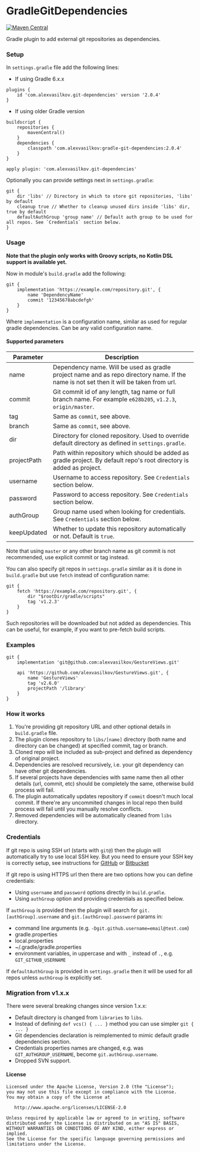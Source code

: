 GradleGitDependencies
=====================

[![Maven Central][mvn-img]][mvn-url]

Gradle plugin to add external git repositories as dependencies.

### Setup ###

In `settings.gradle` file add the following lines:

* If using Gradle 6.x.x

```
plugins {
    id 'com.alexvasilkov.git-dependencies' version '2.0.4'
}
```

* If using older Gradle version

```
buildscript {
    repositories {
        mavenCentral()
    }
    dependencies {
        classpath 'com.alexvasilkov:gradle-git-dependencies:2.0.4'
    }
}

apply plugin: 'com.alexvasilkov.git-dependencies'
```

Optionally you can provide settings next in `settings.gradle`:

```
git {
    dir 'libs' // Directory in which to store git repositories, 'libs' by default
    cleanup true // Whether to cleanup unused dirs inside 'libs' dir, true by default
    defaultAuthGroup 'group name' // Default auth group to be used for all repos. See `Credentials` section below.
}
```

### Usage ###

**Note that the plugin only works with Groovy scripts, no Kotlin DSL support is available yet.**

Now in module's `build.gradle` add the following:

```
git {
    implementation 'https://example.com/repository.git', {
        name 'DependencyName'
        commit '12345678abcdefgh'
    }
}
```

Where `implementation` is a configuration name, similar as used for regular gradle dependencies.
Can be any valid configuration name.

#### Supported parameters ####

| Parameter       | Description |
| --------------- | ----------- |
| name            | Dependency name. Will be used as gradle project name and as repo directory name. If the name is not set then it will be taken from url. |
| commit          | Git commit id of any length, tag name or full branch name. For example `e628b205`, `v1.2.3`, `origin/master`. |
| tag             | Same as `commit`, see above. |
| branch          | Same as `commit`, see above. |
| dir             | Directory for cloned repository. Used to override default directory as defined in `settings.gradle`. |
| projectPath     | Path within repository which should be added as gradle project. By default repo's root directory is added as project. |
| username        | Username to access repository. See `Credentials` section below. |
| password        | Password to access repository. See `Credentials` section below. |
| authGroup       | Group name used when looking for credentials. See `Credentials` section below. |
| keepUpdated     | Whether to update this repository automatically or not. Default is `true`. |

Note that using `master` or any other branch name as git commit is not recommended,
use explicit commit or tag instead.


You can also specify git repos in `settings.gradle` similar as it is done in `build.gradle`
but use `fetch` instead of configuration name:

```
git {
    fetch 'https://example.com/repository.git', {
        dir "$rootDir/gradle/scripts"
        tag 'v1.2.3'
    }
}
```

Such repositories will be downloaded but not added as dependencies.
This can be useful, for example, if you want to pre-fetch build scripts.

### Examples ###

```
git {
    implementation 'git@github.com:alexvasilkov/GestureViews.git'

    api 'https://github.com/alexvasilkov/GestureViews.git', {
        name 'GestureViews'
        tag 'v2.6.0'
        projectPath '/library'
    }
}
```

### How it works ###

1. You're providing git repository URL and other optional details in `build.gradle` file.
2. The plugin clones repository to `libs/[name]` directory (both name and directory can be changed)
at specified commit, tag or branch.
3. Cloned repo will be included as sub-project and defined as dependency of original project.
4. Dependencies are resolved recursively, i.e. your git dependency can have other git dependencies.
5. If several projects have dependencies with same name then all other details (url, commit, etc)
should be completely the same, otherwise build process will fail.
6. The plugin automatically updates repository if `commit` doesn't much local commit. If there're any
uncommited changes in local repo then build process will fail until you manually resolve conflicts.
7. Removed dependencies will be automatically cleaned from `libs` directory.

### Credentials ###

If git repo is using SSH url (starts with `git@`) then the plugin will automatically try to use
local SSH key. But you need to ensure your SSH key is correctly setup, see instructions for
[GitHub](https://help.github.com/en/github/authenticating-to-github/connecting-to-github-with-ssh)
or [Bitbucket](https://confluence.atlassian.com/bitbucket/ssh-keys-935365775.html)

If git repo is using HTTPS url then there are two options how you can define credentials:

* Using `username` and `password` options directly in `build.gradle`.
* Using `authGroup` option and providing credentials as specified below.

If `authGroup` is provided then the plugin will search for `git.[authGroup].username` and
`git.[authGroup].password` params in:

* command line arguments (e.g. `-Dgit.github.username=email@test.com`)
* gradle.properties
* local.properties
* ~/.gradle/gradle.properties
* environment variables, in uppercase and with `_` instead of `.`, e.g. `GIT_GITHUB_USERNAME`

If `defaultAuthGroup` is provided in `settings.gradle` then it will be used for all repos
unless `authGroup` is explicitly set.

### Migration from v1.x.x ###

There were several breaking changes since version 1.x.x:

* Default directory is changed from `libraries` to `libs`.
* Instead of defining `def vcs() { ... }` method you can use simpler `git { ... }`
* Git dependencies declaration is reimplemented to mimic default gradle dependencies section.
* Credentials properties names are changed, e.g. was `GIT_AUTHGROUP_USERNAME`,
become `git.authGroup.username`.
* Dropped SVN support.

#### License ####

    Licensed under the Apache License, Version 2.0 (the "License");
    you may not use this file except in compliance with the License.
    You may obtain a copy of the License at

       http://www.apache.org/licenses/LICENSE-2.0

    Unless required by applicable law or agreed to in writing, software
    distributed under the License is distributed on an "AS IS" BASIS,
    WITHOUT WARRANTIES OR CONDITIONS OF ANY KIND, either express or implied.
    See the License for the specific language governing permissions and
    limitations under the License.

[mvn-url]: https://maven-badges.herokuapp.com/maven-central/com.alexvasilkov/gradle-git-dependencies
[mvn-img]: https://img.shields.io/maven-central/v/com.alexvasilkov/gradle-git-dependencies.svg?style=flat-square

